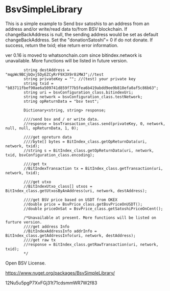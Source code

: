 # BsvSimpleLibrary
This is a simple example to Send bsv satoshis to an address from an address and/or write/read data to/from BSV blockchain. 
If changeBackAddress is null, the sending address would be set as default changeBackAddress. 
Set the "donationSatoshi"= 0 if do not donate. 
If success, return the txid; else return error information. 

ver 0.16 is moved to whatsonchain.com since bitindex.network is unavailable. More functions will be listed in future version.

            string destAddress = "mqpWc9BCjbQvj5DyEZCyRrF9X3X9r8iMWJ";//test
            string privateKey = ""; //(test) your private key
            string txid = "b83711fbef90ae6a509741d859f77b5fea6b419abdd9ee9b818efa0af5c86b63";
            string uri = bsvConfiguration_class.bitindexUri;
            string network = bsvConfiguration_class.testNetwork;
            string opReturnData = "bsv test";

            Dictionary<string, string> response;

            ////send bsv and / or write data.
            //response = bsvTransaction_class.send(privateKey, 0, network, null, null, opReturnData, 1, 0);

            ////get opreturn data
            ////byte[] bytes = BitIndex_class.getOpReturnData(uri, network, txid);
            //string s = BitIndex_class.getOpReturnData(uri, network, txid, bsvConfiguration_class.encoding);

            ////get tx
            //BitIndexTransaction tx = BitIndex_class.getTransaction(uri, network, txid);

            ////get utxo
            //BitIndexUtxo_class[] utxos = BitIndex_class.getUtxosByAnAddress(uri, network, destAddress);

            ////get BSV price based on USDT from OKEX
            //double price = BsvPrice_class.getBsvPriceOnUSDT();
            //double priceOnSat = BsvPrice_class.getSatoshiPriceOnCent();

            /*Unavailable at present. More functions will be listed on furture version.
            ////get address Info
            //BitIndexAddressInfo addrInfo = BitIndex_class.getAddressInfo(uri, network, destAddress);
            ////get raw tx
            //response = BitIndex_class.getRawTransaction(uri, network, txid);
            */

Open BSV License.

https://www.nuget.org/packages/BsvSimpleLibrary/

12Nu5u5pgP7XvFGj31t71cdsmmWR7W2f83
